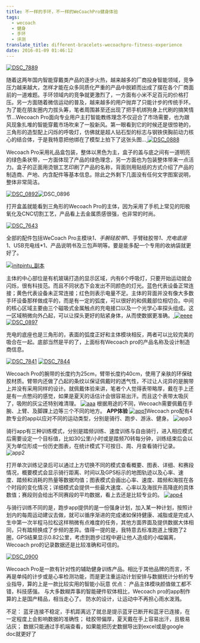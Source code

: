 ```yaml
---
title: 不一样的手环，不一样的WeCoachPro健身体验
tags:
  - wecoach
  - 健身
  - 手环
  - 评测
translate_title: different-bracelets-wecoachpro-fitness-experience
date: 2016-01-09 01:46:12
---
```


[![DSC_7889](http://www.joylab.cn/wp-content/uploads/2016/01/DSC_7889.jpg)](http://www.joylab.cn/wp-content/uploads/2016/01/DSC_7889.jpg)

随着这两年国内智能穿戴类产品的逐步火热，越来越多的厂商投身智能领域，竞争压力越来越大，怎样才能在众多同质化严重的产品中脱颖而出成了摆在各个厂商面前的一道难题。手环领域内的竞争就更激烈了，一方面有小米不足百元的价格打压。另一方面随着微信运动的普及，越来越多的用户抛弃了只能计步的传统手环。为了能在朋友圈内力拔头筹，笔者周围甚至还出现了把手机绑狗身上代刷的搞笑情节...Wecoach Pro面向专业用户主打智能教练理念不仅迎合了市场需要，也为跟风现象扎堆的智能穿戴市场吹来了一股新风。第一眼看到它的时候还是很惊艳的，三角形的造型配上闪烁的呼吸灯，仿佛就是超人钻石型的标志与钢铁侠胸前动力核心的结合体，于是我特意把他绑在了模型上拍下了这张头图...[
](http://www.joylab.cn/wp-content/uploads/2016/01/DSC_08921.jpg) [![DSC_0888](http://www.joylab.cn/wp-content/uploads/2016/01/DSC_08881.jpg)](http://www.joylab.cn/wp-content/uploads/2016/01/DSC_08881.jpg)

Wecoach Pro采用礼品盒包装，整体以黑色为主，盒子的盖与底之间有一道明亮的绿色条状带，一方面体现了产品的绿色理念，另一方面也为包装整体带来一点活力。盒子的正面用烫银工艺印刷了产品的名称，背面则用贴纸的方式介绍了产品的制造商、产地、内含配件等基本信息。除此之外剩下几面没有任何文字图案说明，整体非常简洁。

[![DSC_0892](http://www.joylab.cn/wp-content/uploads/2016/01/DSC_08921.jpg)](http://www.joylab.cn/wp-content/uploads/2016/01/DSC_0892.jpg)![DSC_0896](http://www.joylab.cn/wp-content/uploads/2016/01/DSC_08961.jpg)

打开盒盖就能看到三角形的Wecoach Pro的主体，因为采用了手机上常见的阳极氧化及CNC切割工艺，产品看上去金属质感很强，也非常的时尚。

[![DSC_7643](http://www.joylab.cn/wp-content/uploads/2016/01/DSC_7643.jpg)](http://www.joylab.cn/wp-content/uploads/2016/01/DSC_7643.jpg)

全部的配件包括WeCoach Pro主模块*1、手腕硅胶带*1、手臂硅胶带*1、充电底座*1、USB充电线*1、产品说明书及三包声明等。要是能多配一个专用的收纳袋就更好了。

[![initpintu_副本](http://www.joylab.cn/wp-content/uploads/2016/01/initpintu_副本.jpg)](http://www.joylab.cn/wp-content/uploads/2016/01/initpintu_副本.jpg)

主体的中心部位是有机玻璃打造的显示区域，内有6个呼吸灯，只要开始运动就会闪烁，很有科技范。而且不同状态下会发出不同颜色的灯光。蓝色代表设备正常连接；黄色代表设备未正常连接；红色则表示电量不足。主体的背面并没有像大多数手环设备那样做成平的，而是有一定的弧度，可以很好的和佩戴部位相切合。中间的核心区域主要由三个磁吸式金属触点的充电接口以及一个光学心率探头组成。这一区域稍微向外凸起，可以让探头更好的贴紧身体，从而使数据更准确。[
](http://www.joylab.cn/wp-content/uploads/2016/01/DSC_0897.jpg) [![eeee](http://www.joylab.cn/wp-content/uploads/2016/01/eeee.jpg)![DSC_0897](http://www.joylab.cn/wp-content/uploads/2016/01/DSC_0897.jpg)](http://www.joylab.cn/wp-content/uploads/2016/01/eeee.jpg)

充电的底座也是三角形的，表面的弧度正好和主体模块相反，两者可以比较完美的吸合在一起。底部当然是平的了，上面标有Wecoach pro的产品名称及设计制造商信息。

[![DSC_7841](http://www.joylab.cn/wp-content/uploads/2016/01/DSC_7841.jpg)](http://www.joylab.cn/wp-content/uploads/2016/01/DSC_7841.jpg) [![DSC_7844](http://www.joylab.cn/wp-content/uploads/2016/01/DSC_7844.jpg)](http://www.joylab.cn/wp-content/uploads/2016/01/DSC_7844.jpg)

Wecoach Pro的腕带的长度约为25cm，臂带长度约40cm，使用了亲肤的环保硅胶材质。臂带内还做了凸起的条纹以保证佩戴时的透气性，不过让人诧异的是腕带上并没有采用同样的设计。就佩戴体验来讲，笔者个人觉得表带略厚，戴在手上还是有一点憋闷的感觉，如果是夏天的话估计会很容易出汗。而且这个表带太吸灰了，吸附的灰尘还特别难清理。
[![aaa](http://www.joylab.cn/wp-content/uploads/2016/01/aaa.jpg)](http://www.joylab.cn/wp-content/uploads/2016/01/aaa.jpg)
根据用途的不同，Wecoach需要佩戴在手腕、上臂、及脚踝上边等三个不同的地方。
**APP体验**
[![app1](http://www.joylab.cn/wp-content/uploads/2016/01/app1.jpg)](http://www.joylab.cn/wp-content/uploads/2016/01/app1.jpg)Wecoach pro配有4款专业的app以应对不同的运动类型，分别是骑行、跑步、游泳、健身。
![app3](http://www.joylab.cn/wp-content/uploads/2016/01/app3.jpg)

骑行app有三种训练模式，分别是踏频训练、速度训练与自由骑行，进入相应模式后需要设定一个目标值，比如30公里/小时或是踏频70转每分钟，训练结束后会以天为单位形成一份历史图表，在统计模式下可按日、周、月查看骑行记录。
![app2](http://www.joylab.cn/wp-content/uploads/2016/01/app2.jpg)

打开单次训练记录后可以通过上方切换不同的模式查看概要、图表、详细、和赛段情况，概要模式会显示骑行距离、时间以及GPS标示的地图轨迹以及心率、速度、踏频和消耗的热量等数据均值；图表模式会画出心率、速度、踏频和海拔在各个时段的变化情况；详细模式会提供一些最大速度、心率以及海拔升高降底的具体数值；赛段则会给出不同赛段的平均数据，看上去还是比较专业的。
[![app4](http://www.joylab.cn/wp-content/uploads/2016/01/app4.jpg)](http://www.joylab.cn/wp-content/uploads/2016/01/app4.jpg)

与骑行训练不同的是，跑步app提供的是一份强身计划，加入某一种计划，按照计划内的每周运动建议去做，就可以循序渐进的完成诸如保持健康、减脂或是完成人生中第一次半程马拉松这样稍微有点难度的任务，其他方面界面及提供数据大体相同，只有踏频换成了步频的差异。值得一提的是，我特意去标准跑道上慢跑了2圈，GPS结果显示0.82公里，考虑到跑步过程中避让他人造成的小幅偏离，Wecoach pro的记录数据还是比较准确和可信的。

[![DSC_0900](http://www.joylab.cn/wp-content/uploads/2016/01/DSC_0900.jpg)](http://www.joylab.cn/wp-content/uploads/2016/01/DSC_0900.jpg)

Wecoach Pro是一款有针对性的辅助健身训练产品。相比于其他品牌的而言，不再是单纯的计步或是心率检测功能，而是更注重运动计划安排与数据统计分析的专业指导，算的上是一款比较实用的智能小玩意
优点：
产品主体模块颜值做工都不错，科技感强。
与大多数糊弄事的智能硬件软体相比，Wecoach pro的app制作算的上是国产精品，相当走心了。
防水的设计，让运动中不再担心雨水泼溅。

不足：
蓝牙连接不稳定，手机距离远了就总是提示蓝牙已断开和蓝牙已连接，在一定程度上会影响数据的准确性；
硅胶带偏厚，夏天戴在手上容易出汗，且极易沾灰；
数据只能通过手机端查看，如果能把历史数据导出到excel或是google doc就更好了